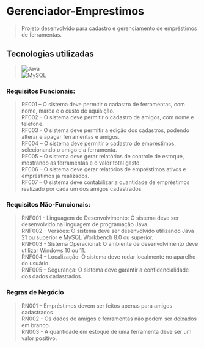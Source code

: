 # Gerenciador-Emprestimos
>Projeto desenvolvido para cadastro e gerenciamento de empréstimos de ferramentas.

## Tecnologias utilizadas
>![Java](https://img.shields.io/badge/java-%23ED8B00.svg?style=for-the-badge&logo=openjdk&logoColor=white)</br>
>![MySQL](https://img.shields.io/badge/MySQL-00000F?style=for-the-badge&logo=mysql&logoColor=white)


### Requisitos Funcionais:
> RF001 – O sistema deve permitir o cadastro de ferramentas, com nome, marca e o custo de aquisição. </br>
> RF002 – O sistema deve permitir o cadastro de amigos, com nome e telefone.</br>
> RF003 - O sistema deve permitir a edição dos cadastros, podendo alterar e apagar ferramentas e amigos.</br>
> RF004 – O sistema deve permitir o cadastro de emprestimos, selecionando o amigo e a ferramenta.</br>
> RF005 – O sistema deve gerar relatórios de controle de estoque, mostrando as ferramentas e o valor total gasto.</br>
> RF006 – O sistema deve gerar relatórios de empréstimos ativos e empréstimos já realizados.</br>
> RF007 – O sistema deve contabilizar a quantidade de empréstimos realizado por cada um dos amigos cadastrados.</br>

### Requisitos Não-Funcionais:
> RNF001 - Linguagem de Desenvolvimento: O sistema deve ser desenvolvido na linguagem de programação Java.</br>
> RNF002 - Versões: O sistema deve ser desenvolvido utilizando Java 21 ou superior e MySQL Workbench 8.0 ou superior.</br>
> RNF003 - Sistema Operacional: O ambiente de desenvolvimento deve utilizar Windows 10 ou 11.</br>
> RNF004 – Localização: O sistema deve rodar localmente no aparelho do usuário.</br>
> RNF005 – Segurança: O sistema deve garantir a confidencialidade dos dados cadastrados.

### Regras de Negócio
> RN001 – Empréstimos devem ser feitos apenas para amigos cadastrados</br>
> RN002 - Os dados de amigos e ferramentas não podem ser deixados em branco.</br>
> RN003 - A quantidade em estoque de uma ferramenta deve ser um valor positivo.

